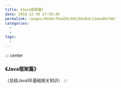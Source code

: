 ```yaml
---
title: 《Java框架篇》
date: 2018-12-30 17:59:40
permalink: /pages/6b89cf0a450c5012bb4bdc12eea6bf40/
categories:
  - 
  - 
tags:
  -  
---
```


::: center
  ### 《Java框架篇》
  （总结JavaSE基础相关知识）
:::